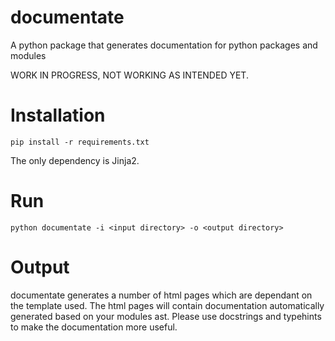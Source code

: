 # documentate
A python package that generates documentation for python packages and modules

WORK IN PROGRESS, NOT WORKING AS INTENDED YET.

# Installation

```pip install -r requirements.txt```

The only dependency is Jinja2.

# Run

```python documentate -i <input directory> -o <output directory>```

# Output
documentate generates a number of html pages which are dependant on the template used.
The html pages will contain documentation automatically generated based on your modules ast.
Please use docstrings and typehints to make the documentation more useful.
